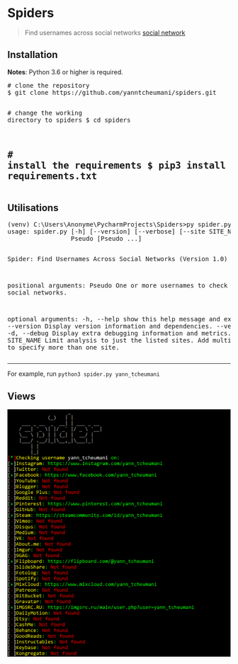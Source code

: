 # Spiders
   <blockquote>
        <p>
            Find usernames across social networks
            <a href="">social network</a>
            </p>
   </blockquote>
   <h2>Installation</h2>
   <strong>Notes</strong>: Python 3.6 or higher is required.
   <div class="highlight highlight-source-shell"><pre><span class="pl-c"><span class="pl-c">#</span> clone the repository</span>
$ git clone https://github.com/yanntcheumani/spiders.git

<span class="pl-c"><span class="pl-c">#</span> change the working directory to spiders</span>
$ <span class="pl-c1">cd</span> spiders

<span class="pl-c"><span class="pl-c">#</span> install the requirements</span>
$ pip3 install -r requirements.txt</pre></div>
------------
<h2>Utilisations</h2>
<div class="highlight highlight-source-shell"><pre>
(venv) C:\Users\Anonyme\PycharmProjects\Spiders>py spider.py --help
usage: spider.py [-h] [--version] [--verbose] [--site SITE_NAME]
                 Pseudo [Pseudo ...]

Spider: Find Usernames Across Social Networks (Version 1.0)

positional arguments:
  Pseudo                One or more usernames to check with social networks.

optional arguments:
  -h, --help            show this help message and exit
  --version             Display version information and dependencies.
  --verbose, -v, -d, --debug
                        Display extra debugging information and metrics.
  --site SITE_NAME      Limit analysis to just the listed sites. Add multiple
                        options to specify more than one site.
</pre>

---------------
<p>For example, run <code>python3 spider.py yann_tcheumani</code></p>
<h2>Views</h2>
<a target="_blank" rel="noopener noreferrer" href="/yanntcheumani/Hack/blob/master/screenshot/preview.png">
<img src="/screenshot/preview.png" style="max-width:100%;"></a>
